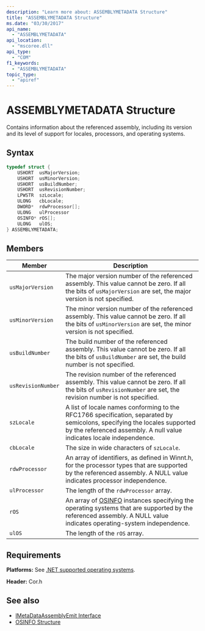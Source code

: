 ```yaml
---
description: "Learn more about: ASSEMBLYMETADATA Structure"
title: "ASSEMBLYMETADATA Structure"
ms.date: "03/30/2017"
api_name:
  - "ASSEMBLYMETADATA"
api_location:
  - "mscoree.dll"
api_type:
  - "COM"
f1_keywords:
  - "ASSEMBLYMETADATA"
topic_type:
  - "apiref"
---
```

# ASSEMBLYMETADATA Structure

Contains information about the referenced assembly, including its version and its level of support for locales, processors, and operating systems.

## Syntax

```cpp
typedef struct {
    USHORT  usMajorVersion;
    USHORT  usMinorVersion;
    USHORT  usBuildNumber;
    USHORT  usRevisionNumber;
    LPWSTR  szLocale;
    ULONG   cbLocale;
    DWORD*  rdwProcessor[];
    ULONG   ulProcessor
    OSINFO* rOS[];
    ULONG   ulOS;
} ASSEMBLYMETADATA;
```

## Members

| Member           | Description |
|------------------|-------------|
| `usMajorVersion` | The major version number of the referenced assembly. This value cannot be zero. If all the bits of `usMajorVersion` are set, the major version is not specified. |
| `usMinorVersion` |The minor version number of the referenced assembly. This value cannot be zero. If all the bits of `usMinorVersion` are set, the minor version is not specified.|
| `usBuildNumber` |The build number of the referenced assembly. This value cannot be zero. If all the bits of `usBuildNumber` are set, the build number is not specified.|
|`usRevisionNumber`|The revision number of the referenced assembly. This value cannot be zero. If all the bits of `usRevisionNumber` are set, the revision number is not specified.|
|`szLocale`|A list of locale names conforming to the RFC1766 specification, separated by semicolons, specifying the locales supported by the referenced assembly. A null value indicates locale independence.|
|`cbLocale`|The size in wide characters of `szLocale`.|
|`rdwProcessor`|An array of identifiers, as defined in Winnt.h, for the processor types that are supported by the referenced assembly. A NULL value indicates processor independence.|
|`ulProcessor`|The length of the `rdwProcessor` array.|
|`rOS`|An array of [OSINFO](osinfo-structure.md) instances specifying the operating systems that are supported by the referenced assembly. A NULL value indicates operating-system independence.|
|`ulOS`|The length of the `rOS` array.|

## Requirements

 **Platforms:** See [.NET supported operating systems](https://github.com/dotnet/core/blob/main/os-lifecycle-policy.md).

 **Header:** Cor.h

## See also

- [IMetaDataAssemblyEmit Interface](../interfaces/imetadataassemblyemit-interface.md)
- [OSINFO Structure](osinfo-structure.md)
